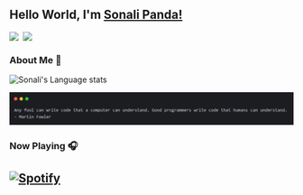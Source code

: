 ## Hello World, I'm [Sonali Panda!](https://www.linkedin.com/in/sonali-panda-69b331292/)

<!--
**sonali0522/sonali0522** is a ✨ _special_ ✨ repository because its `README.md` (this file) appears on your GitHub profile.

Here are some ideas to get you started:

- 🔭 I’m currently working on ...
- 🌱 I’m currently learning ...
- 👯 I’m looking to collaborate on ...
- 🤔 I’m looking for help with ...
- 💬 Ask me about ...
- 📫 How to reach me: ...
- 😄 Pronouns: ...
- ⚡ Fun fact: ...
-->
<a href="https://www.linkedin.com/in/sonali-panda-69b331292/">
  <img align="left" width="24px" src="https://cdn.simpleicons.org/linkedin"  />
</a>
<a href="mailto:sonalipandakunu123@gmail.com">
  <img align="left" width="26px" src="https://cdn.simpleicons.org/gmail" />
</a>

<br />

### About Me 🚀

<!--![Sonali's GitHub stats](https://github-readme-stats.vercel.app/api?username=sonali0522&show_icons=true&theme=radical)-->
![Sonali's Language stats](https://github-readme-stats-eight-theta.vercel.app/api/top-langs/?username=sonali0522&layout=compact&langs_count=8&hide_border=true)
<br />

<p align="center">
 <img src="https://github.com/sonali0522/sonali0522/blob/main/quote.jpg" alt="quote"/>
</p>


### Now Playing 🎧

[![Spotify](https://github-readme-remake.vercel.app/api/spotify)](https://open.spotify.com/user/31fhve63e5rj4vhji225c23ebktq?si=zMgndxPzQAu1RO4P9z7rng)
<br/>
---

